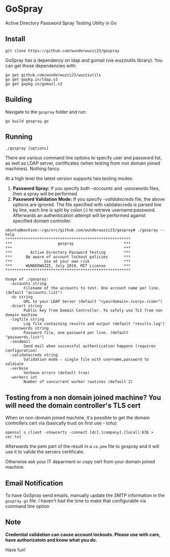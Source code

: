 # GoSpray
Active Directory Password Spray Testing Utility in Go

## Install

```
git clone https://github.com/wunderwuzzi23/gospray
```

GoSpray has a dependency on ldap and gomail (via wuzziutils library). You can get those dependencies with:
```
go get github.com/wunderwuzzi23/wuzziutils
go get gopkg.in/ldap.v3
go get gopkg.in/gomail.v2
```
## Building

Navigate to the `gospray` folder and run:

```
go build gospray.go
```

## Running

```
./gospray [options]
```

There are various command line options to specify user and password list, as well as LDAP server, certificates (when testing from non domain joined machines). Nothing fancy.

At a high level the latest version supports two testing modes:
1. **Password Spray:** If you specify both *-accounts* and *-passwords* files, then a spray will be performed
2. **Password Validation Mode:** If you specify *-validatecreds* file, the above options are ignored. The file specified with validatecreds   is parsed line by line, each line is split by colon (:) to retrieve username:password. Afterwards an authentication attempt will be performed against specified domain controller.

```
ubuntu@machine:~/go/src/github.com/wunderwuzzi23/gospray# ./gospray --help
*******************************************************
***                    gospray                      ***
***                                                 ***
***        Active Directory Password Testing        ***
***      Be aware of account lockout policies       ***
***              Use at your own risk               ***
***      WUNDERWUZZI, July 2019, MIT License        ***
*******************************************************

Usage of ./gospray:
  -accounts string
        Filename of the accounts to test. One account name per line. (default "accounts.list")
  -dc string
        URL to your LDAP Server (default "<yourdomain>.<corp>.<com>")
  -dccert string
        Public key from Domain Controller. To safely use TLS from non domain machine
  -logfile string
        Log file containing results and output (default "results.log")
  -passwords string
        Password file, one password per line. (default "passwords.list")
  -sendmail 
        Send mail when successful authentication happens (requires configuration)
  -validatecreds string
        Validation mode - single file with username,password to valdiate
  -verbose
        Verbose errors (default true)
  -workers int
        Number of concurrent worker routines (default 2)
```

## Testing from a non domain joined machine? You will need the domain controller's TLS cert

When on non-domain joined machine, it's possible to get the domain controllers cert via (basically trust on first use - tofu):
```
openssl s_client -showcerts -connect [dc].[company].[local]:636 > cer.txt
```
Afterwards the pem part of the result in a `ca.pem` file to gospray and it will use it to valide the servers certificate.

Otherwise ask your IT deparment or copy cert from your domain joined machine.

## Email Notification

To have GoSpray send emails, manually update the SMTP information in the `gospray.go` file. I haven't had the time to make that configurable via command line option


## Note

**Credential validation can cause account lockouts. Please use with care, have authorizatoin and know what you do.**



Have fun!
